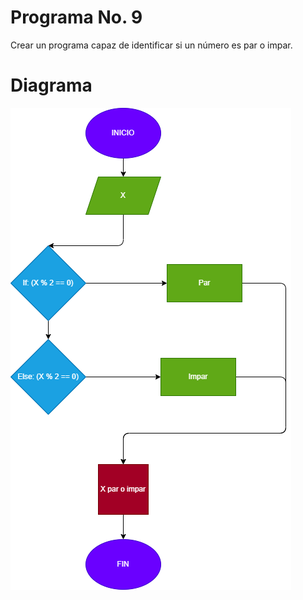# Programa No. 9

Crear un programa capaz de identificar si un número es par o impar.

# Diagrama

![Diagrama](par_impar.png)